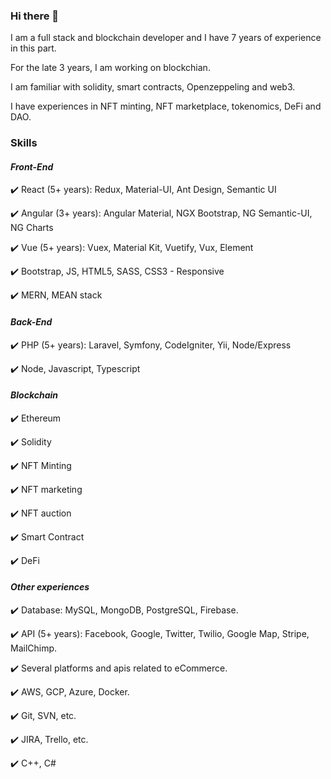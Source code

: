### Hi there 👋

I am a full stack and blockchain developer and I have 7 years of experience in this part.

For the late 3 years, I am working on blockchian.

I am familiar with solidity, smart contracts, Openzeppeling and web3.

I have experiences in NFT minting, NFT marketplace, tokenomics, DeFi and DAO.

### Skills

#### ***Front-End***
✔️ React (5+ years): Redux, Material-UI, Ant Design, Semantic UI

✔️ Angular (3+ years): Angular Material, NGX Bootstrap, NG Semantic-UI, NG Charts

✔️ Vue (5+ years): Vuex, Material Kit, Vuetify, Vux, Element

✔️ Bootstrap, JS, HTML5, SASS, CSS3 - Responsive

✔️ MERN, MEAN stack


#### ***Back-End***
✔️ PHP (5+ years): Laravel, Symfony, CodeIgniter, Yii, Node/Express

✔️ Node, Javascript, Typescript


#### ***Blockchain***
✔️ Ethereum

✔️ Solidity

✔️ NFT Minting


✔️ NFT marketing

✔️ NFT auction

✔️ Smart Contract

✔️ DeFi


#### ***Other experiences***

✔️ Database: MySQL, MongoDB, PostgreSQL, Firebase.

✔️ API (5+ years): Facebook, Google, Twitter, Twilio, Google Map, Stripe, MailChimp.

✔️ Several platforms and apis related to eCommerce.

✔️ AWS, GCP, Azure, Docker.

✔️ Git, SVN, etc.

✔️ JIRA, Trello, etc.

✔️ C++, C#

<!--
**maybex666/maybex666** is a ✨ _special_ ✨ repository because its `README.md` (this file) appears on your GitHub profile.

Here are some ideas to get you started:

- 🔭 I’m currently working on ...
- 🌱 I’m currently learning ...
- 👯 I’m looking to collaborate on ...
- 🤔 I’m looking for help with ...
- 💬 Ask me about ...
- 📫 How to reach me: ...
- 😄 Pronouns: ...
- ⚡ Fun fact: ...
-->
